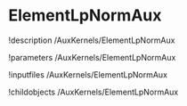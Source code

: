 <!-- MOOSE Documentation Stub: Remove this when content is added. -->

# ElementLpNormAux
!description /AuxKernels/ElementLpNormAux

!parameters /AuxKernels/ElementLpNormAux

!inputfiles /AuxKernels/ElementLpNormAux

!childobjects /AuxKernels/ElementLpNormAux
